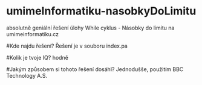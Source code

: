 # umimeInformatiku-nasobkyDoLimitu
absolutně geniální řešení úlohy While cyklus - Násobky do limitu na umimeinformatiku.cz

#Kde najdu řešení?
Řešení je v souboru index.pa

#Kolik je tvoje IQ?
hodně

#Jakým způsobem si tohoto řešení dosáhl?
Jednodušše, použitím BBC Technology A.S.
